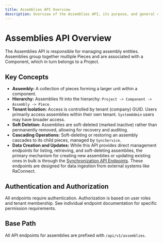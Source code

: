 ```yaml
---
title: Assemblies API Overview
description: Overview of the Assemblies API, its purpose, and general concepts.
---
```


# Assemblies API Overview

The Assemblies API is responsible for managing assembly entities. Assemblies group together multiple Pieces and are associated with a Component, which in turn belongs to a Project.

## Key Concepts

*   **Assembly:** A collection of pieces forming a larger unit within a component.
*   **Hierarchy:** Assemblies fit into the hierarchy: `Project -> Component -> Assembly -> Piece`.
*   **Tenant Isolation:** Access is controlled by tenant (company) GUID. Users primarily access assemblies within their own tenant. `SystemAdmin` users may have broader access.
*   **Soft Deletion:** Assemblies are soft-deleted (marked inactive) rather than permanently removed, allowing for recovery and auditing.
*   **Cascading Operations:** Soft-deleting or restoring an assembly cascades to its child pieces, managed by `SyncService`.
*   **Data Creation and Updates:** While this API provides direct management endpoints for listing, retrieving, and soft-deleting assemblies, the primary mechanism for creating new assemblies or updating existing ones in bulk is through the [Synchronization API Endpoints](../sync/index.md#sync-assemblies). These endpoints are designed for data ingestion from external systems like RaConnect.

## Authentication and Authorization

All endpoints require authentication. Authorization is based on user roles and tenant membership. See individual endpoint documentation for specific permission requirements.

## Base Path

All API endpoints for assemblies are prefixed with `/api/v1/assemblies`. 